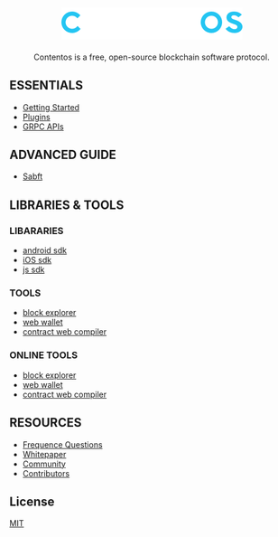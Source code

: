 <h2 align="center">
    <a href="https://contentos.io">
    <img alt="contentos" src="../_media/bigname.png">
    </a>
</h2>

<p align="center">
    Contentos is a free, open-source blockchain software protocol.
</p>

## ESSENTIALS

- [Getting Started](/en-us/tutorial/)
- [Plugins](/en-us/plugins.md)
- [GRPC APIs](/en-us/apis.md)

## ADVANCED GUIDE

- [Sabft](/en-us/sabft.md)

## LIBRARIES & TOOLS

### LIBARARIES

- [android sdk](https://github.com/coschain/cos-android-sdk)
- [iOS sdk](https://github.com/coschain/cos-ios-sdk)
- [js sdk](https://github.com/coschain/cos-sdk-grpc-js)

### TOOLS

- [block explorer](https://github.com/coschain/block-explorer)
- [web wallet](https://github.com/coschain/cos-web-toolkit)
- [contract web compiler](https://github.com/coschain/WebAssemblyStudio)

### ONLINE TOOLS

- [block explorer](http://explorer.contentos.io/)
- [web wallet](https://testwallet.contentos.io)
- [contract web compiler](http://studio.contentos.io)

## RESOURCES

- [Frequence Questions](/en-us/questions.md)
- [Whitepaper](https://www.contentos.io/subject/home/pdfs/white_paper_en.pdf)
- [Community](https://forum.contentos.io)
- [Contributors](/en-us/contributors.md)


## License

[MIT](https://opensource.org/licenses/MIT)